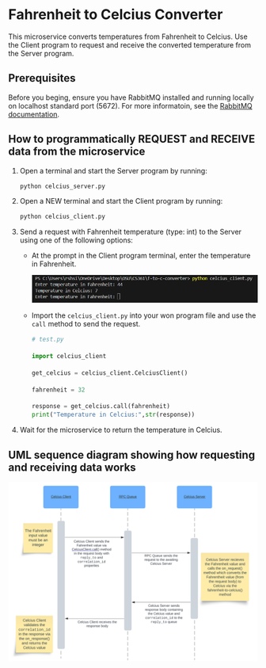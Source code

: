 # Fahrenheit to Celcius Converter

This microservice converts temperatures from Fahrenheit to Celcius. Use the Client program to request and receive the converted temperature from the Server program.

## Prerequisites

Before you beging, ensure you have RabbitMQ installed and running locally on localhost standard port (5672). For more informatoin, see the [RabbitMQ documentation](https://www.rabbitmq.com/tutorials/tutorial-one-python#prerequisites).

## How to programmatically REQUEST and RECEIVE data from the microservice

1. Open a terminal and start the Server program by running:

    ```sh
    python celcius_server.py
    ```

2. Open a NEW terminal and start the Client program by running:

    ```sh
    python celcius_client.py
    ```

3. Send a request with Fahrenheit temperature (type: int) to the Server using one of the following options:

    * At the prompt in the Client program terminal, enter the temperature in Fahrenheit.

        ![sample-client-cli](sample-client-cli-call.png)

    * Import the `celcius_client.py` into your won program file and use the `call` method to send the request.

        ```py
        # test.py

        import celcius_client

        get_celcius = celcius_client.CelciusClient()

        fahrenheit = 32

        response = get_celcius.call(fahrenheit)
        print("Temperature in Celcius:",str(response))

        ```

4. Wait for the microservice to return the temperature in Celcius.

## UML sequence diagram showing how requesting and receiving data works

![UML](sequence-diagram.svg)
